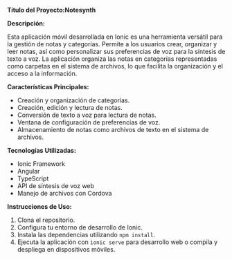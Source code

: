 
**Título del Proyecto:Notesynth**

**Descripción:**

Esta aplicación móvil desarrollada en Ionic es una herramienta versátil para la gestión de notas y categorías. Permite a los usuarios crear, organizar y leer notas, así como personalizar sus preferencias de voz para la síntesis de texto a voz. La aplicación organiza las notas en categorías representadas como carpetas en el sistema de archivos, lo que facilita la organización y el acceso a la información.

**Características Principales:**

- Creación y organización de categorías.
- Creación, edición y lectura de notas.
- Conversión de texto a voz para lectura de notas.
- Ventana de configuración de preferencias de voz.
- Almacenamiento de notas como archivos de texto en el sistema de archivos.

**Tecnologías Utilizadas:**

- Ionic Framework
- Angular
- TypeScript
- API de síntesis de voz web
- Manejo de archivos con Cordova

**Instrucciones de Uso:**

1. Clona el repositorio.
2. Configura tu entorno de desarrollo de Ionic.
3. Instala las dependencias utilizando `npm install`.
4. Ejecuta la aplicación con `ionic serve` para desarrollo web o compila y despliega en dispositivos móviles.

